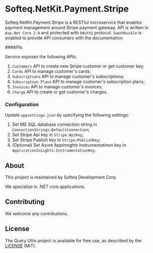 # Softeq.NetKit.Payment.Stripe

Softeq.NetKit.Payment.Stripe is a RESTful microservice that enables payment management around Stripe payment gateway. 
API is written in ```Asp.Net Core 2.0``` and protected with ```OAuth2``` protocol. 
```Swashbuckle``` is enabled to provide API consumers with the documentation.

###APIs

Service exposes the following APIs:

1. ```Customers``` API to create new Stripe customer or get customer key;
2. ```Cards``` API to manage customer's cards;
3. ```Subscriptions``` API to manage customer's subscriptions;
4. ```Subscription Plans``` API to manage customer's subscription plans;
5. ```Invoices``` API to manage customer's invoices;
6. ```Charge``` API to create or get customer's charges.

### Configuration

Update ```appsettings.json``` by specifying the following settings: 
1. Set MS SQL database connection string in ```ConnectionStrings:DefaultConnection```;
2. Set Stripe Api key in ```Stripe:ApiKey```;
3. Set Stripe Publish key in ```Stripe:PublishKey```;
4. (Optional) Set Azure AppInsights Instrumentatinon key in ```ApplicationInsights:InstrumentationKey```.

## About

This project is maintained by Softeq Development Corp.

We specialize in .NET core applications.

## Contributing

We welcome any contributions.

## License

The Query Utils project is available for free use, as described by the [LICENSE](/LICENSE) (MIT).